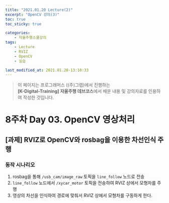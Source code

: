 ```yaml
---
title: "2021.01.20 Lecture(2)"
excerpt: "OpenCV 강의(3)"
toc: true
toc_sticky: true

categories:
    - 자율주행스쿨강의
tags:
    - Lecture
    - RVIZ
    - OpenCV
    - 실습

last_modified_at: 2021.01.20-13:10:33 
---
```


>이 페이지는 프로그래머스 ((주)그렙)에서 진행하는\
**[K-Digital-Training] 자율주행 데브코스**에서 배운 내용 및 강의자료를 인용하여 작성한 것입니다.

# 8주차 Day 03. OpenCV 영상처리
## [과제] RVIZ로 OpenCV와 rosbag을 이용한 차선인식 주행
### 동작 시나리오
1. rosbag을 통해 `/usb_cam/image_raw` 토픽을 `line_follow` 노드로 전송
2. `line_follow` 노드에서 `/xycar_motor` 토픽을 전송하여 RVIZ 상에서 모형차를 주행
3. 영상의 차선을 인식하여 경로에 맞춰서 RVIZ 상에서 모형차를 구동하게 한다.


